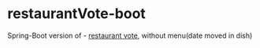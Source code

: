 # restaurantVote-boot
Spring-Boot version of - <a href="https://github.com/artfil/restaurantVote">restaurant vote</a>, without menu(date moved in dish)
